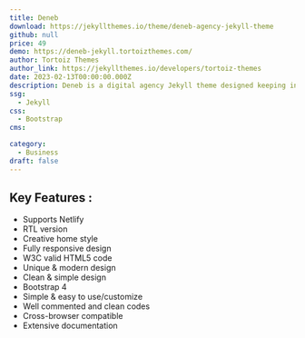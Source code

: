```yaml
---
title: Deneb
download: https://jekyllthemes.io/theme/deneb-agency-jekyll-theme
github: null
price: 49
demo: https://deneb-jekyll.tortoizthemes.com/
author: Tortoiz Themes
author_link: https://jekyllthemes.io/developers/tortoiz-themes
date: 2023-02-13T00:00:00.000Z
description: Deneb is a digital agency Jekyll theme designed keeping in mind all types of agencies such as SEO agency, web design agency, web dev agency etc.
ssg:
  - Jekyll
css:
  - Bootstrap
cms:

category:
  - Business
draft: false
---
```

## Key Features :

- Supports Netlify
- RTL version
- Creative home style
- Fully responsive design
- W3C valid HTML5 code
- Unique & modern design
- Clean & simple design
- Bootstrap 4
- Simple & easy to use/customize
- Well commented and clean codes
- Cross-browser compatible
- Extensive documentation